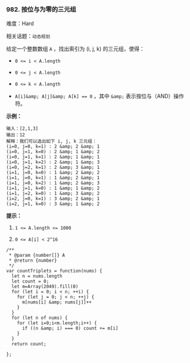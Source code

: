 ### 982. 按位与为零的三元组

难度：Hard

相关话题：`动态规划`

给定一个整数数组 `A` ，找出索引为 (i, j, k) 的三元组，使得：




* `0 <= i < A.length`

* `0 <= j < A.length`

* `0 <= k < A.length`

* `A[i]&amp; A[j]&amp; A[k] == 0` ，其中 `&amp;` 表示按位与（AND）操作符。









**示例：** 



```
输入：[2,1,3]
输出：12
解释：我们可以选出如下 i, j, k 三元组：
(i=0, j=0, k=1) : 2 &amp; 2 &amp; 1
(i=0, j=1, k=0) : 2 &amp; 1 &amp; 2
(i=0, j=1, k=1) : 2 &amp; 1 &amp; 1
(i=0, j=1, k=2) : 2 &amp; 1 &amp; 3
(i=0, j=2, k=1) : 2 &amp; 3 &amp; 1
(i=1, j=0, k=0) : 1 &amp; 2 &amp; 2
(i=1, j=0, k=1) : 1 &amp; 2 &amp; 1
(i=1, j=0, k=2) : 1 &amp; 2 &amp; 3
(i=1, j=1, k=0) : 1 &amp; 1 &amp; 2
(i=1, j=2, k=0) : 1 &amp; 3 &amp; 2
(i=2, j=0, k=1) : 3 &amp; 2 &amp; 1
(i=2, j=1, k=0) : 3 &amp; 1 &amp; 2
```






**提示：** 




1.  `1 <= A.length <= 1000` 

2.  `0 <= A[i] < 2^16` 




```
/**
 * @param {number[]} A
 * @return {number}
 */
var countTriplets = function(nums) {
  let n = nums.length
  let count = 0;
  let m=Array(2049).fill(0)
  for (let i = 0; i < n; ++i) {
    for (let j = 0; j < n; ++j) {
      m[nums[i] &amp; nums[j]]++
    }
  }
  for (let n of nums) {
    for (let i=0;i<m.length;i++) {
      if ((n &amp; i) === 0) count += m[i]
    }
  }
  return count;
  
};
```

